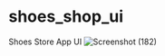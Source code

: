 # shoes_shop_ui

Shoes Store App UI
![Screenshot (182)](https://user-images.githubusercontent.com/71192958/179730259-2c1265a3-0e2f-4ad4-9a30-49274d78e184.png)
